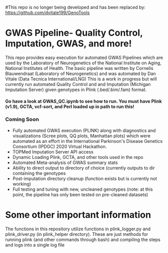#This repo is no longer being developed and has been replaced by: https://github.com/dvitale199/GenoTools




# GWAS Pipeline- Quality Control, Imputation, GWAS, and more!
This repo provides easy execution for automated GWAS Pipelines which are used by the Laboratory of Neurogenetics of the National Institute on Aging, National Institutes of Health. The basic pipeline was written by Cornelis Blauwendraat (Laboratory of Neurogenetics) and was automated by Dan Vitale (Data Tecnica International/LNG) This is a work in progress but will currently run automated Quality Control and and Imputation (Michigan Imputation Server) given genotypes in Plink (.bed/.bim/.fam) format.

#### Go have a look at GWAS_QC.ipynb to see how to run. You must have Plink (v1.9), GCTA, vcf-sort, and Perl loaded up in path to run this!

### Coming Soon
- Fully automated GWAS execution (PLINK) along with diagnostics and visualizations (Scree plots, QQ plots, Manhattan plots) which were automated as an effort in the International Parkinson's Disease Genetics Consortium (IPDGC) 2020 Virtual Hackathon.
- TOPMed Imputation Server API access
- Dynamic Loading Plink, GCTA, and other tools used in the repo
- Automated Meta-analysis of GWAS summary stats
- Ability to direct output to directory of choice (currently outputs to dir containing the genotypes
- Post-imputation directory cleanup (function exists but is currently not working)
- Full testing and tuning with new, uncleaned genotypes (note: at this point, the pipeline has only been tested on pre-cleaned datasets)

# Some other important information
The functions in this repository utilize functions in plink_logger.py and plink_driver.py (in plink_helper directory). These are just methods for running plink (and other commands through bash) and compiling the steps and logs into a single log file
